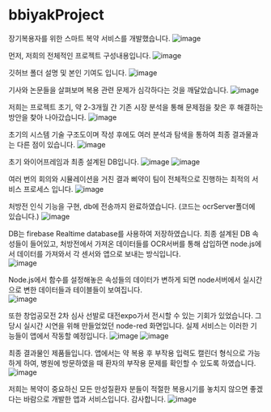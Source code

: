 # bbiyakProject
장기복용자를 위한 스마트 복약 서비스를 개발했습니다.
![image](https://github.com/sowon61/bbiyakProject/assets/115778827/4211d8e8-8220-4cf3-9073-edcd0aa96a90)

먼저, 저희의 전체적인 프로젝트 구성내용입니다.
![image](https://github.com/sowon61/bbiyakProject/assets/115778827/afd46b83-7812-40ba-9e8f-949a002d62b3)

깃허브 폴더 설명 및 본인 기여도 입니다. 
![image](https://github.com/sowon61/bbiyakProject/assets/115778827/21a62daf-b88f-4251-9a84-0a665f86d07b)

기사와 논문들을 살펴보며 복용 관련 문제가 심각하다는 것을 깨달았습니다.
![image](https://github.com/sowon61/bbiyakProject/assets/115778827/6c82620b-293b-4b3e-9ac0-6f7c9b63fead)

저희는 프로젝트 초기, 약 2-3개월 간 기존 시장 분석을 통해 문제점을 찾은 후 해결하는 방안을 찾아 나아갔습니다. 
![image](https://github.com/sowon61/bbiyakProject/assets/115778827/177faffa-2c46-41e4-b9a5-908a7bdd3106)

초기의 시스템 기술 구조도이며 작성 후에도 여러 분석과 탐색을 통하여 최종 결과물과는 다른 점이 있습니다. 
![image](https://github.com/sowon61/bbiyakProject/assets/115778827/06d5a6d6-b1fc-4f6a-bcf2-3b3c25556263)

초기 와이어프레임과 최종 설계된 DB입니다.
![image](https://github.com/sowon61/bbiyakProject/assets/115778827/bf1f216b-3c99-41fe-8acf-c3dbf412777a)
![image](https://github.com/sowon61/bbiyakProject/assets/115778827/715455de-adbe-4d70-b8ea-07072a0ed683)

여러 번의 회의와 시뮬레이션을 거친 결과 삐약이 팀이 전체적으로 진행하는 최적의 서비스 프로세스 입니다. 
![image](https://github.com/sowon61/bbiyakProject/assets/115778827/0ced3b2c-26fd-4355-83af-0ead9c56c229)

처방전 인식 기능을 구현, db에 전송까지 완료하였습니다. (코드는 ocrServer폴더에 있습니다.)
![image](https://github.com/sowon61/bbiyakProject/assets/115778827/5e1a64da-c5c4-4790-89f6-fa470ce3bf53)

DB는 firebase Realtime database를 사용하여 저장하였습니다. 최종 설계된 DB 속성들이 들어있고, 처방전에서 가져온 데이터들를 OCR서버를 통해 삽입하면 node.js에서 데이터를 가져와서 각 센서와 앱으로 보내는 방식입니다.  
![image](https://github.com/sowon61/bbiyakProject/assets/115778827/b2af33fc-8aa3-4395-aeba-199a595193bf)

Node.js에서 함수를 설정해놓은 속성들의 데이터가 변하게 되면 node서버에서 실시간으로 변한 데이터들과 테이블들이 보여집니다.  
![image](https://github.com/sowon61/bbiyakProject/assets/115778827/6735f2ad-aa01-44de-8b65-7c9fbd8484a9)

또한 창업공모전 2차 심사 선발로 대전expo가서 전시할 수 있는 기회가 있었습니다. 그 당시 실시간 시연을 위해 만들었었던 node-red 화면입니다. 실제 서비스는 이러한 기능들이 앱에서 작동할 예정입니다. 
![image](https://github.com/sowon61/bbiyakProject/assets/115778827/f96a86e6-f62b-404f-ba54-9a9d89c8aab7)
![image](https://github.com/sowon61/bbiyakProject/assets/115778827/a1311b6a-1942-4140-a2c7-bb32805421ed)

최종 결과물인 제품들입니다. 앱에서는 약 복용 후 부작용 입력도 캘린더 형식으로 가능하게 하여, 병원에 방문하였을 때 환자의 부작용 문제를 확인할 수 있도록 하였습니다. 
![image](https://github.com/sowon61/bbiyakProject/assets/115778827/15f65a05-21fd-4a0b-95a1-4eb376a5ea8a)

저희는 복약이 중요하신 모든 만성질환자 분들이 적절한 복용시기를 놓치지 않으면 좋겠다는 바람으로 개발한 앱과 서비스입니다. 감사합니다.
![image](https://github.com/sowon61/bbiyakProject/assets/115778827/e5f3c3bb-1f6d-4aef-bd93-465207966d71)

